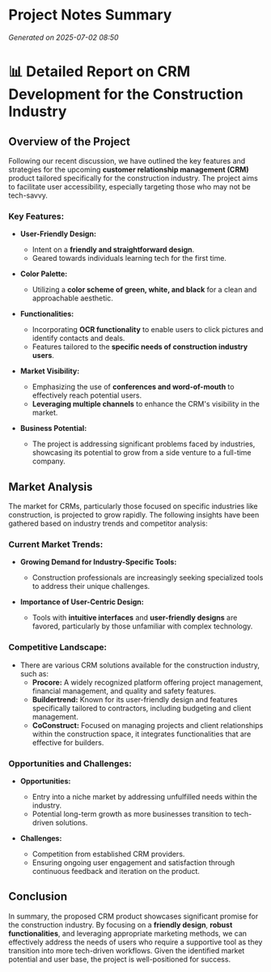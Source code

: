 # Project Notes Summary

*Generated on 2025-07-02 08:50*

# 📊 Detailed Report on CRM Development for the Construction Industry

## **Overview of the Project**
Following our recent discussion, we have outlined the key features and strategies for the upcoming **customer relationship management (CRM)** product tailored specifically for the construction industry. The project aims to facilitate user accessibility, especially targeting those who may not be tech-savvy. 

### **Key Features:**
- **User-Friendly Design:** 
  - Intent on a **friendly and straightforward design**.
  - Geared towards individuals learning tech for the first time.
  
- **Color Palette:**
  - Utilizing a **color scheme of green, white, and black** for a clean and approachable aesthetic.
  
- **Functionalities:**
  - Incorporating **OCR functionality** to enable users to click pictures and identify contacts and deals.
  - Features tailored to the **specific needs of construction industry users**.
  
- **Market Visibility:**
  - Emphasizing the use of **conferences and word-of-mouth** to effectively reach potential users.
  - **Leveraging multiple channels** to enhance the CRM's visibility in the market.
  
- **Business Potential:**
  - The project is addressing significant problems faced by industries, showcasing its potential to grow from a side venture to a full-time company.

## **Market Analysis**
The market for CRMs, particularly those focused on specific industries like construction, is projected to grow rapidly. The following insights have been gathered based on industry trends and competitor analysis:

### **Current Market Trends:**
- **Growing Demand for Industry-Specific Tools:** 
  - Construction professionals are increasingly seeking specialized tools to address their unique challenges.
  
- **Importance of User-Centric Design:** 
  - Tools with **intuitive interfaces** and **user-friendly designs** are favored, particularly by those unfamiliar with complex technology.

### **Competitive Landscape:**
- There are various CRM solutions available for the construction industry, such as:
  - **Procore:** A widely recognized platform offering project management, financial management, and quality and safety features.
  - **Buildertrend:** Known for its user-friendly design and features specifically tailored to contractors, including budgeting and client management.
  - **CoConstruct:** Focused on managing projects and client relationships within the construction space, it integrates functionalities that are effective for builders.

### **Opportunities and Challenges:**
- **Opportunities:**
  - Entry into a niche market by addressing unfulfilled needs within the industry.
  - Potential long-term growth as more businesses transition to tech-driven solutions.

- **Challenges:**
  - Competition from established CRM providers.
  - Ensuring ongoing user engagement and satisfaction through continuous feedback and iteration on the product.

## **Conclusion**
In summary, the proposed CRM product showcases significant promise for the construction industry. By focusing on a **friendly design**, **robust functionalities**, and leveraging appropriate marketing methods, we can effectively address the needs of users who require a supportive tool as they transition into more tech-driven workflows. Given the identified market potential and user base, the project is well-positioned for success.